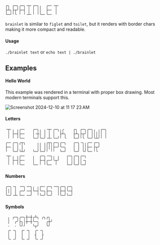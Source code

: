 ```
┌╮ ┌─╮╭─╮╶┬╴┌─╮╷  ╭─╴╶┬╴
├┴╮├┬╯├─┤ │ │ ││  ├─╴ │ 
└─╯╵╰ ╵ ╵╶┴╴╵ ╵╰─╴╰─╴ ╵ 
```

`brainlet` is similar to `figlet` and `toilet`, but it renders with border chars making it more compact and readable.

#### Usage

`./brainlet text` or `echo text | ./brainlet`

## Examples

#### Hello World

This example was rendered in a terminal with proper box drawing. Most modern terminals support this.

![Screenshot 2024-12-10 at 11 17 23 AM](https://github.com/user-attachments/assets/f5823a73-a9da-468f-9f57-3bed8895abba)


#### Letters
```
╶┬╴╷ ╷╭─╴   ╭─╮╷ ╷╶┬╴╭─╮╷╭    ┌╮ ┌─╮╭─╮╷ ╷┌─╮
 │ ├─┤├─╴   │╶┼│ │ │ │  ├┴╮   ├┴╮├┬╯│ │││││ │
 ╵ ╵ ╵╰─╴   ╰─╯╰─╯╶┴╴╰─╯╵ ╰   └─╯╵╰ ╰─╯╰┴╯╵ ╵
╭─╴╭─╮╭┬╮     ╷╷ ╷╭┬╮┌─╮╭─╮   ╭─╮╶╮╷╭─╴┌─╮
├─╴│ │ │      ││ ││││├─╯╰─╮   │ │ ││├─╴├┬╯
╵  ╰─╯╰┴╯   ╰─╯╰─╯╵ ╵╵  ╰─╯   ╰─╯ ╰╯╰─╴╵╰
╶┬╴╷ ╷╭─╴   ╷  ╭─╮╶─╮╷ ╷   ┌─╮╭─╮╭─╮
 │ ├─┤├─╴   │  ├─┤╭─╯╰┬╯   │ ││ ││╶┐
 ╵ ╵ ╵╰─╴   ╰─╴╵ ╵╰─╴ ╵    └─╯╰─╯╰─╯
```

#### Numbers
```
╭─╮╶┐ ╶─╮╶─╮╷ ╷┌─╴╭─╮╶─┐╭─╮╭─╮
│││ │ ╭─╯╶─┤└─┤╰─╮├─╮  │├─┤╰─┤
╰─╯╶┴╴└─╴╶─╯  ╵╰─╯╰─╯  ╵╰─╯╰─╯
```

#### Symbols
```
 ╷ ╭─╮╭─╮┼─┼╭┴╮ ╭╮╭╮
 │  ╭╯├╮│┼─┼╰─╮   ╭┼╯
 ·  · ╰╯╯   ╰┬╯   ╰╯
 ╭╴╶╮  ┌╴╶┐  ╭╴╶╮
 │  │  │  │  ┤  ├
 ╰╴╶╯  └╴╶┘  ╰╴╶╯
```
